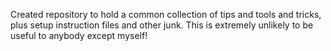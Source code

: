 Created repository to hold a common collection of tips and tools and tricks, plus setup instruction files and other junk. This is extremely unlikely to be useful to anybody except myself!

